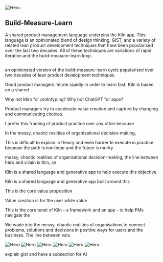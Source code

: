 ![Hero](assets/hero_1.png)

## Build-Measure-Learn

A shared product management language underpins the Kiln app. This language is an opinionated blend of design thinking, GIST, and a variety of related lean product development techniques that have been popularised over the last two decades. All of these techniques are variations of rapid iteration and the build-measure-learn loop.

##

an opinionated version of the build-measure-learn cycle popularised over two decades of lean product development techniques.

Good product managers iterate rapidly in order to learn fast. Kiln is based on a shared

Why not Miro for prototyping?
Why not ChatGPT for apps?

Product managers try to accelerate value creation and capture by changing and communicating choices.

I prefer this framing of product practice over any other because

In the messy, chaotic realities of organisational decision-making,

This is difficult to explain in theory and even harder to execute in practice because the path is nonlinear and the future is murky.

messy, chaotic realities of organisational decision-making, the line between hero and villain is thin, an

Kiln is a shared language and generative app to help execute this objective.

Kiln is a shared language and generative app built around this

This is the core value proposition

Value creation is for the user while value

This is the core tenet of Kiln - a framework and an app - to help PMs navigate the

We wade into the messy, chaotic realities of organisations to connect problems, solutions and decisions in positive ways for users and the business. The line between valu

![Hero](assets/hero_2.png)
![Hero](assets/hero_3.png)
![Hero](assets/hero_4.png)
![Hero](assets/hero_5.png)
![Hero](assets/robot_5.jpg)
![Hero](assets/robot_6.jpg)

explain gist and have a subsection for AI
